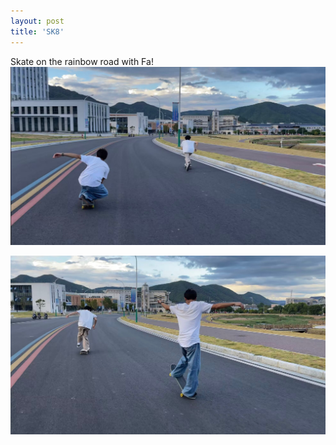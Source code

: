 ```yaml
---
layout: post
title: 'SK8'
---
```

Skate on the rainbow road with Fa!
![image tooltip here](../assets/img/projects/proj-1/front.png)

![image tooltip here](../assets/img/projects/proj-1/sk1.png)